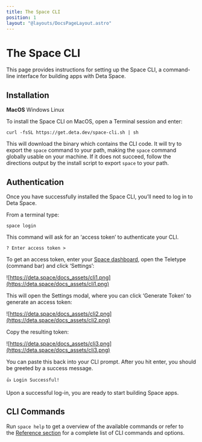```yaml
---
title: The Space CLI
position: 1
layout: "@layouts/DocsPageLayout.astro"
---
```


# The Space CLI

This page provides instructions for setting up the Space CLI, a command-line interface for building apps with Deta Space.

## **Installation**

**MacOS** Windows Linux

To install the Space CLI on MacOS, open a Terminal session and enter:

```
curl -fsSL https://get.deta.dev/space-cli.sh | sh
```

This will download the binary which contains the CLI code. It will try to export the `space` command to your path, making the `space` command globally usable on your machine. If it does not succeed, follow the directions output by the install script to export `space` to your path.

## **Authentication**

Once you have successfully installed the Space CLI, you’ll need to log in to Deta Space.

From a terminal type:

```
space login
```

This command will ask for an ‘access token’ to authenticate your CLI.

```
? Enter access token >
```

To get an access token, enter your [Space dashboard](https://deta.space/), open the Teletype (command bar) and click ‘Settings’:

![https://deta.space/docs_assets/cli1.png](https://deta.space/docs_assets/cli1.png)

This will open the Settings modal, where you can click ‘Generate Token’ to generate an access token:

![https://deta.space/docs_assets/cli2.png](https://deta.space/docs_assets/cli2.png)

Copy the resulting token:

![https://deta.space/docs_assets/cli3.png](https://deta.space/docs_assets/cli3.png)

You can paste this back into your CLI prompt. After you hit enter, you should be greeted by a success message.

```
👍 Login Successful!
```

Upon a successful log-in, you are ready to start building Space apps.

## **CLI Commands**

Run `space help` to get a overview of the available commands or refer to the [Reference section](https://deta.space/docs/en/reference/cli) for a complete list of CLI commands and options.